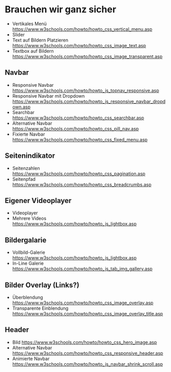 # Brauchen wir ganz sicher
+ Vertikales Menü https://www.w3schools.com/howto/howto_css_vertical_menu.asp 
+ Slider 
+ Text auf Bildern Platzieren https://www.w3schools.com/howto/howto_css_image_text.asp
+ Textbox auf Bildern https://www.w3schools.com/howto/howto_css_image_transparent.asp

## Navbar
+ Responsive Navbar https://www.w3schools.com/howto/howto_js_topnav_responsive.asp
+ Responsive Navbar mit Dropdown https://www.w3schools.com/howto/howto_js_responsive_navbar_dropdown.asp
+ Searchbar https://www.w3schools.com/howto/howto_css_searchbar.asp
+ Alternative Navbar https://www.w3schools.com/howto/howto_css_pill_nav.asp
+ Fixierte Navbar https://www.w3schools.com/howto/howto_css_fixed_menu.asp

## Seitenindikator
+ Seitenzahlen https://www.w3schools.com/howto/howto_css_pagination.asp
+ Seitenpfad https://www.w3schools.com/howto/howto_css_breadcrumbs.asp

## Eigener Videoplayer
+ Videoplayer 
+ Mehrere Videos https://www.w3schools.com/howto/howto_js_lightbox.asp

## Bildergalarie
+ Vollbild-Galerie https://www.w3schools.com/howto/howto_js_lightbox.asp
+ In-Line Galerie https://www.w3schools.com/howto/howto_js_tab_img_gallery.asp

## Bilder Overlay (Links?)
+ Überblendung https://www.w3schools.com/howto/howto_css_image_overlay.asp
+ Transparente Einblendung https://www.w3schools.com/howto/howto_css_image_overlay_title.asp

## Header
+ Bild https://www.w3schools.com/howto/howto_css_hero_image.asp
+ Alternative Navbar https://www.w3schools.com/howto/howto_css_responsive_header.asp
+ Animierte Navbar https://www.w3schools.com/howto/howto_js_navbar_shrink_scroll.asp
